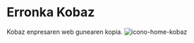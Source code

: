 # Erronka Kobaz
Kobaz enpresaren web gunearen kopia.
![icono-home-kobaz](https://github.com/CrowwH/ErronkaKobaz/assets/100934078/99018c44-038c-4039-9d1f-feef98f02870)
